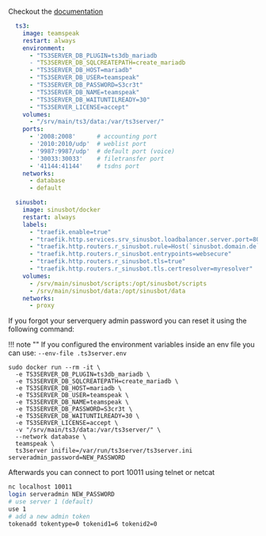 Checkout the [documentation](https://hub.docker.com/_/teamspeak)
```yaml
  ts3:
    image: teamspeak
    restart: always
    environment:
      - "TS3SERVER_DB_PLUGIN=ts3db_mariadb
      - "TS3SERVER_DB_SQLCREATEPATH=create_mariadb
      - "TS3SERVER_DB_HOST=mariadb"
      - "TS3SERVER_DB_USER=teamspeak"
      - "TS3SERVER_DB_PASSWORD=S3cr3t"
      - "TS3SERVER_DB_NAME=teamspeak"
      - "TS3SERVER_DB_WAITUNTILREADY=30"
      - "TS3SERVER_LICENSE=accept"
    volumes:
      - "/srv/main/ts3/data:/var/ts3server/"
    ports:
      - '2008:2008'      # accounting port
      - '2010:2010/udp'  # weblist port
      - '9987:9987/udp'  # default port (voice)
      - '30033:30033'    # filetransfer port
      - '41144:41144'    # tsdns port
    networks:
      - database
      - default

  sinusbot:
    image: sinusbot/docker
    restart: always
    labels:
      - "traefik.enable=true"
      - "traefik.http.services.srv_sinusbot.loadbalancer.server.port=8087"
      - "traefik.http.routers.r_sinusbot.rule=Host(`sinusbot.domain.de`)"
      - "traefik.http.routers.r_sinusbot.entrypoints=websecure"
      - "traefik.http.routers.r_sinusbot.tls=true"
      - "traefik.http.routers.r_sinusbot.tls.certresolver=myresolver"
    volumes:
      - /srv/main/sinusbot/scripts:/opt/sinusbot/scripts
      - /srv/main/sinusbot/data:/opt/sinusbot/data
    networks:
      - proxy
```

If you forgot your serverquery admin password you can reset it using the following command:

!!! note ""
    If you configured the environment variables inside an env file you can use: `--env-file .ts3server.env`

```
sudo docker run --rm -it \
  -e TS3SERVER_DB_PLUGIN=ts3db_mariadb \
  -e TS3SERVER_DB_SQLCREATEPATH=create_mariadb \
  -e TS3SERVER_DB_HOST=mariadb \
  -e TS3SERVER_DB_USER=teamspeak \
  -e TS3SERVER_DB_NAME=teamspeak \
  -e TS3SERVER_DB_PASSWORD=S3cr3t \
  -e TS3SERVER_DB_WAITUNTILREADY=30 \
  -e TS3SERVER_LICENSE=accept \
  -v "/srv/main/ts3/data:/var/ts3server/" \
  --network database \
  teamspeak \
  ts3server inifile=/var/run/ts3server/ts3server.ini serveradmin_password=NEW_PASSWORD
```

Afterwards you can connect to port 10011 using telnet or netcat
```sh
nc localhost 10011
login serveradmin NEW_PASSWORD
# use server 1 (default)
use 1
# add a new admin token
tokenadd tokentype=0 tokenid1=6 tokenid2=0
```